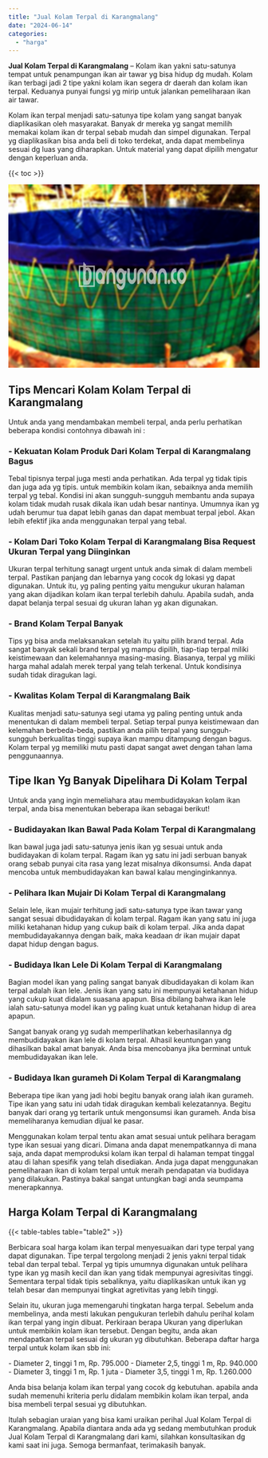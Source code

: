 ```yaml
---
title: "Jual Kolam Terpal di Karangmalang"
date: "2024-06-14"
categories: 
  - "harga"
---
```


**Jual Kolam Terpal di Karangmalang** – Kolam ikan yakni satu-satunya tempat untuk penampungan ikan air tawar yg bisa hidup dg mudah. Kolam ikan terbagi jadi 2 tipe yakni kolam ikan segera dr daerah dan kolam ikan terpal. Keduanya punyai fungsi yg mirip untuk jalankan pemeliharaan ikan air tawar.

Kolam ikan terpal menjadi satu-satunya tipe kolam yang sangat banyak diaplikasikan oleh masyarakat. Banyak dr mereka yg sangat memilih memakai kolam ikan dr terpal sebab mudah dan simpel digunakan. Terpal yg diaplikasikan bisa anda beli di toko terdekat, anda dapat membelinya sesuai dg luas yang diharapkan. Untuk material yang dapat dipilih mengatur dengan keperluan anda.

{{< toc >}}

![Jual Kolam Terpal di Karangmalang](/images/jual-kolam-terpal-58.png)

## Tips Mencari Kolam Kolam Terpal di Karangmalang

Untuk anda yang mendambakan membeli terpal, anda perlu perhatikan beberapa kondisi contohnya dibawah ini :

### \- Kekuatan Kolam Produk Dari Kolam Terpal di Karangmalang Bagus

Tebal tipisnya terpal juga mesti anda perhatikan. Ada terpal yg tidak tipis dan juga ada yg tipis. untuk membikin kolam ikan, sebaiknya anda memilih terpal yg tebal. Kondisi ini akan sungguh-sungguh membantu anda supaya kolam tidak mudah rusak dikala ikan udah besar nantinya. Umumnya ikan yg udah berumur tua dapat lebih ganas dan dapat membuat terpal jebol. Akan lebih efektif jika anda menggunakan terpal yang tebal.

### \- Kolam Dari Toko Kolam Terpal di Karangmalang Bisa Request Ukuran Terpal yang Diinginkan

Ukuran terpal terhitung sanagt urgent untuk anda simak di dalam membeli terpal. Pastikan panjang dan lebarnya yang cocok dg lokasi yg dapat digunakan. Untuk itu, yg paling penting yaitu mengukur ukuran halaman yang akan dijadikan kolam ikan terpal terlebih dahulu. Apabila sudah, anda dapat belanja terpal sesuai dg ukuran lahan yg akan digunakan.

### \- Brand Kolam Terpal Banyak

Tips yg bisa anda melaksanakan setelah itu yaitu pilih brand terpal. Ada sangat banyak sekali brand terpal yg mampu dipilih, tiap-tiap terpal miliki keistimewaan dan kelemahannya masing-masing. Biasanya, terpal yg miliki harga mahal adalah merek terpal yang telah terkenal. Untuk kondisinya sudah tidak diragukan lagi.

### \- Kwalitas Kolam Terpal di Karangmalang Baik

Kualitas menjadi satu-satunya segi utama yg paling penting untuk anda menentukan di dalam membeli terpal. Setiap terpal punya keistimewaan dan kelemahan berbeda-beda, pastikan anda pilih terpal yang sungguh-sungguh berkualitas tinggi supaya ikan mampu ditampung dengan bagus. Kolam terpal yg memiliki mutu pasti dapat sangat awet dengan tahan lama penggunaannya.

## Tipe Ikan Yg Banyak Dipelihara Di Kolam Terpal

Untuk anda yang ingin memeliahara atau membudidayakan kolam ikan terpal, anda bisa menentukan beberapa ikan sebagai berikut!

### \- Budidayakan Ikan Bawal Pada Kolam Terpal di Karangmalang

Ikan bawal juga jadi satu-satunya jenis ikan yg sesuai untuk anda budidayakan di kolam terpal. Ragam ikan yg satu ini jadi serbuan banyak orang sebab punyai cita rasa yang lezat misalnya dikonsumsi. Anda dapat mencoba untuk membudidayakan kan bawal kalau menginginkannya.

### \- Pelihara Ikan Mujair Di Kolam Terpal di Karangmalang

Selain lele, ikan mujair terhitung jadi satu-satunya type ikan tawar yang sangat sesuai dibudidayakan di kolam terpal. Ragam ikan yang satu ini juga miliki ketahanan hidup yang cukup baik di kolam terpal. Jika anda dapat membudidayakannya dengan baik, maka keadaan dr ikan mujair dapat dapat hidup dengan bagus.

### \- Budidaya Ikan Lele Di Kolam Terpal di Karangmalang

Bagian model ikan yang paling sangat banyak dibudidayakan di kolam ikan terpal adalah ikan lele. Jenis ikan yang satu ini mempunyai ketahanan hidup yang cukup kuat didalam suasana apapun. Bisa dibilang bahwa ikan lele ialah satu-satunya model ikan yg paling kuat untuk ketahanan hidup di area apapun.

Sangat banyak orang yg sudah memperlihatkan keberhasilannya dg membudidayakan ikan lele di kolam terpal. Alhasil keuntungan yang dihasilkan bakal amat banyak. Anda bisa mencobanya jika berminat untuk membudidayakan ikan lele.

### \- Budidaya Ikan gurameh Di Kolam Terpal di Karangmalang

Beberapa tipe ikan yang jadi hobi begitu banyak orang ialah ikan gurameh. Tipe ikan yang satu ini udah tidak diragukan kembali kelezatannya. Begitu banyak dari orang yg tertarik untuk mengonsumsi ikan gurameh. Anda bisa memeliharanya kemudian dijual ke pasar.

Menggunakan kolam terpal tentu akan amat sesuai untuk pelihara beragam type ikan sesuai yang dicari. Dimana anda dapat menempatkannya di mana saja, anda dapat memproduksi kolam ikan terpal di halaman tempat tinggal atau di lahan spesifik yang telah disediakan. Anda juga dapat menggunakan pemeliharaan ikan di kolam terpal untuk meraih pendapatan via budidaya yang dilakukan. Pastinya bakal sangat untungkan bagi anda seumpama menerapkannya.

## Harga Kolam Terpal di Karangmalang

{{< table-tables table="table2" >}}

Berbicara soal harga kolam ikan terpal menyesuaikan dari type terpal yang dapat digunakan. Tipe terpal tergolong menjadi 2 jenis yakni terpal tidak tebal dan terpal tebal. Terpal yg tipis umumnya digunakan untuk pelihara type ikan yg masih kecil dan ikan yang tidak mempunyai agresivitas tinggi. Sementara terpal tidak tipis sebaliknya, yaitu diaplikasikan untuk ikan yg telah besar dan mempunyai tingkat agretivitas yang lebih tinggi.

Selain itu, ukuran juga memengaruhi tingkatan harga terpal. Sebelum anda membelinya, anda mesti lakukan pengukuran terlebih dahulu perihal kolam ikan terpal yang ingin dibuat. Perkiraan berapa Ukuran yang diperlukan untuk membikin kolam ikan tersebut. Dengan begitu, anda akan mendapatkan terpal sesuai dg ukuran yg dibutuhkan. Beberapa daftar harga terpal untuk kolam ikan sbb ini:

\- Diameter 2, tinggi 1 m, Rp. 795.000 - Diameter 2,5, tinggi 1 m, Rp. 940.000 - Diameter 3, tinggi 1 m, Rp. 1 juta - Diameter 3,5, tinggi 1 m, Rp. 1.260.000

Anda bisa belanja kolam ikan terpal yang cocok dg kebutuhan. apabila anda sudah memenuhi kriteria perlu didalam membikin kolam ikan terpal, anda bisa membeli terpal sesuai yg dibutuhkan.

Itulah sebagian uraian yang bisa kami uraikan perihal Jual Kolam Terpal di Karangmalang. Apabila diantara anda ada yg sedang membutuhkan produk Jual Kolam Terpal di Karangmalang dari kami, silahkan konsultasikan dg kami saat ini juga. Semoga bermanfaat, terimakasih banyak.

